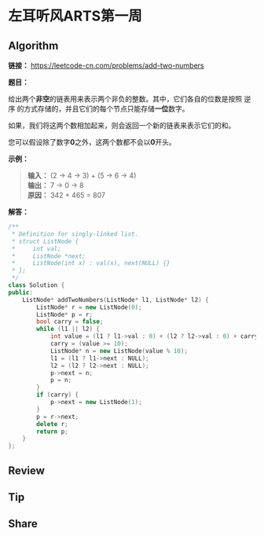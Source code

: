 # 左耳听风ARTS第一周

## Algorithm

**链接：** <https://leetcode-cn.com/problems/add-two-numbers>

**题目：**

给出两个**非空**的链表用来表示两个非负的整数。其中，它们各自的位数是按照 逆序 的方式存储的，并且它们的每个节点只能存储**一位**数字。

如果，我们将这两个数相加起来，则会返回一个新的链表来表示它们的和。

您可以假设除了数字**0**之外，这两个数都不会以**0**开头。

**示例：**

> **输入：** (2 -> 4 -> 3) + (5 -> 6 -> 4)  
> **输出：** 7 -> 0 -> 8  
> **原因：** 342 + 465 = 807

**解答：**

```cpp
/**
 * Definition for singly-linked list.
 * struct ListNode {
 *     int val;
 *     ListNode *next;
 *     ListNode(int x) : val(x), next(NULL) {}
 * };
 */
class Solution {
public:
    ListNode* addTwoNumbers(ListNode* l1, ListNode* l2) {
        ListNode* r = new ListNode(0);
        ListNode* p = r;
        bool carry = false;
        while (l1 || l2) {
            int value = (l1 ? l1->val : 0) + (l2 ? l2->val : 0) + carry;
            carry = (value >= 10);
            ListNode* n = new ListNode(value % 10);
            l1 = (l1 ? l1->next : NULL);
            l2 = (l2 ? l2->next : NULL);
            p->next = n;
            p = n;
        }
        if (carry) {
            p->next = new ListNode(1);
        }
        p = r->next;
        delete r;
        return p;
    }
};
```

## Review

## Tip

## Share
